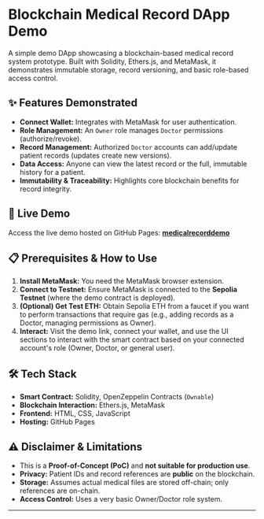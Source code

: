 # Blockchain Medical Record DApp Demo

A simple demo DApp showcasing a blockchain-based medical record system prototype. Built with Solidity, Ethers.js, and MetaMask, it demonstrates immutable storage, record versioning, and basic role-based access control.

## ✨ Features Demonstrated

*   **Connect Wallet:** Integrates with MetaMask for user authentication.
*   **Role Management:** An `Owner` role manages `Doctor` permissions (authorize/revoke).
*   **Record Management:** Authorized `Doctor` accounts can add/update patient records (updates create new versions).
*   **Data Access:** Anyone can view the latest record or the full, immutable history for a patient.
*   **Immutability & Traceability:** Highlights core blockchain benefits for record integrity.

## 🚀 Live Demo

Access the live demo hosted on GitHub Pages: **[medicalrecorddemo](https://pseums.github.io/medicalrecorddemo/)**

## 📋 Prerequisites & How to Use

1.  **Install MetaMask:** You need the MetaMask browser extension.
2.  **Connect to Testnet:** Ensure MetaMask is connected to the **Sepolia Testnet** (where the demo contract is deployed).
3.  **(Optional) Get Test ETH:** Obtain Sepolia ETH from a faucet if you want to perform transactions that require gas (e.g., adding records as a Doctor, managing permissions as Owner).
4.  **Interact:** Visit the demo link, connect your wallet, and use the UI sections to interact with the smart contract based on your connected account's role (Owner, Doctor, or general user).

## 🛠️ Tech Stack

*   **Smart Contract:** Solidity, OpenZeppelin Contracts (`Ownable`)
*   **Blockchain Interaction:** Ethers.js, MetaMask
*   **Frontend:** HTML, CSS, JavaScript
*   **Hosting:** GitHub Pages

## ⚠️ Disclaimer & Limitations

*   This is a **Proof-of-Concept (PoC)** and **not suitable for production use**.
*   **Privacy:** Patient IDs and record references are **public** on the blockchain.
*   **Storage:** Assumes actual medical files are stored off-chain; only references are on-chain.
*   **Access Control:** Uses a very basic Owner/Doctor role system.

---
